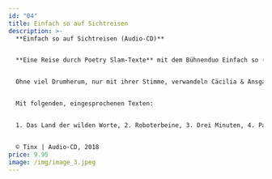```yaml
---
id: "04"
title: Einfach so auf Sichtreisen
description: >-
  **Einfach so auf Sichtreisen (Audio-CD)**


  **Eine Reise durch Poetry Slam-Texte** mit dem Bühnenduo Einfach so (Cäcilia Bosch & Ansgar Hufnagel).


  Ohne viel Drumherum, nur mit ihrer Stimme, verwandeln Cäcilia & Ansgar jeden Ort in einen Schauplatz, an dem alles passieren kann. Die beiden Wortakrobaten und Versschleifer bringen die Seele zum Lachen, Nachdenken und Abtauchen - frei unter dem Motto „Der Reim hat immer Recht!“, auch wenn er mal nicht da ist.


  Mit folgenden, eingesprochenen Texten:


  1. Das Land der wilden Worte, 2. Roboterbeine, 3. Drei Minuten, 4. Pachamama, 5. Monkey Mind, 6. Bali, 7. Asphaltsurfer, 8. Real Situation, 9. Boom Boom Boom, 10. Peng, 11. Ein Mensch ist ein Mensch, 12. Weil du es dir Wert bist, 13. Die Flugbahn der Regentropfen


  © Tinx | Audio-CD, 2018
price: 9.95
image: /img/image_3.jpeg
---
```

